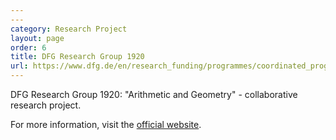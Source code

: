 ```yaml
---
---
category: Research Project
layout: page
order: 6
title: DFG Research Group 1920
url: https://www.dfg.de/en/research_funding/programmes/coordinated_programmes/research_groups/
---
```


DFG Research Group 1920: "Arithmetic and Geometry" - collaborative research project.

For more information, visit the [official website](https://www.dfg.de/en/research_funding/programmes/coordinated_programmes/research_groups/).